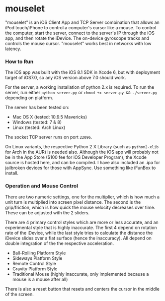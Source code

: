 mouselet
========

"mouselet" is an iOS Client App and TCP Server combination that allows an iPod touch/iPhone to control a computer's cursor like a mouse.
To control the computer, start the server, connect to the server's IP through the iOS app, and then rotate the iDevice.
The on-device gyroscope tracks and controls the mouse cursor. 
"mouselet" works best in networks with low latency.

### How to Run
The iOS app was built with the iOS 8.1 SDK in Xcode 6, but with deployment target of iOS7.0, so any iOS version above 7.0 should work.

For the server, a working installation of python 2.x is required. 
To run the server, run either ``` python server.py ``` or ``` chmod +x server.py && ./server.py ``` depending on platform.

The server has been tested on: 
* Mac OS X (tested: 10.9.5 Mavericks)
* Windows (tested: 7 & 8) 
* Linux (tested: Arch Linux)

The socket TCP server runs on port ```22096```.

On Linux variants, the respective Python 2 X Library (such as ``` python2-xlib ```  for Arch in the AUR) is needed also.
Although the iOS app will probably not be in the App Store ($100 fee for iOS Developer Program), the Xcode source is hosted here, and can be compiled. 
I have also included an .ipa for jailbroken devices for those with AppSync. Use something like iFunBox to install.


### Operation and Mouse Control 
There are two numeric settings, one for the multiplier, which is how much a unit turn is multiplied into screen pixel distance.
The second is the grip/friction, which is how quick the mouse velocity decreases over time. 
These can be adjusted with the 2 sliders.

There are 4 primary control styles which are more or less accurate, and an experimental style that is highly inaccurate.
The first 4 depend on rotation rate of the iDevice, while the last style tries to calculate the distance the iDevice slides over a flat surface (hence the inaccuracy).
All depend on double integration of the the respective acceleration.

* Ball-Rolling Platform Style
* Sideways Platform Style
* Remote Control Style
* Gravity Platform Style
* Traditional Mouse (highly inaccurate, only implemented because a mouse is a mouse after all)

There is also a reset button that resets and centers the cursor in the middle of the screen.
